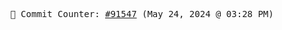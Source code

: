 <p align="center">
    <samp>
        📮 Commit Counter: <a href="https://github.com/Javascript-void0/Javascript-void0/commits/main">#91547</a> (May 24, 2024 @ 03:28 PM)
    </samp>
</p>